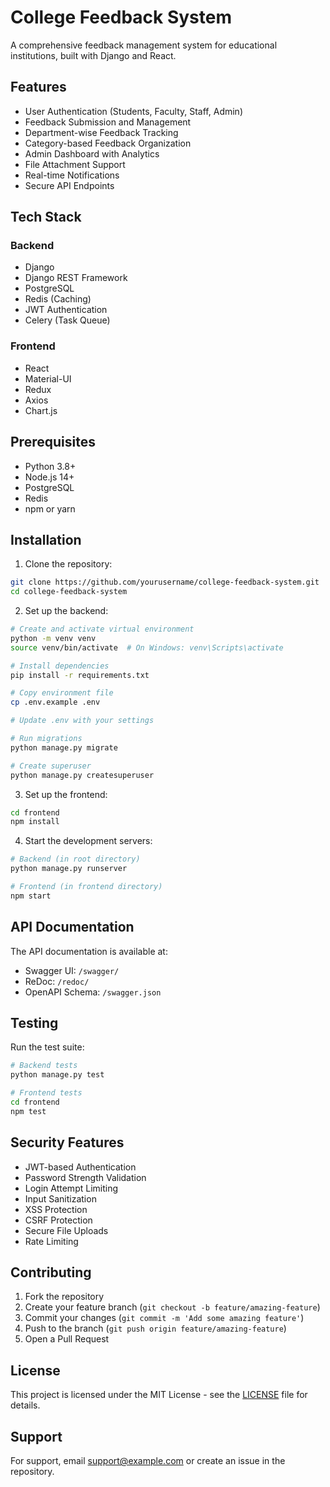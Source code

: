 # College Feedback System

A comprehensive feedback management system for educational institutions, built with Django and React.

## Features

- User Authentication (Students, Faculty, Staff, Admin)
- Feedback Submission and Management
- Department-wise Feedback Tracking
- Category-based Feedback Organization
- Admin Dashboard with Analytics
- File Attachment Support
- Real-time Notifications
- Secure API Endpoints

## Tech Stack

### Backend
- Django
- Django REST Framework
- PostgreSQL
- Redis (Caching)
- JWT Authentication
- Celery (Task Queue)

### Frontend
- React
- Material-UI
- Redux
- Axios
- Chart.js

## Prerequisites

- Python 3.8+
- Node.js 14+
- PostgreSQL
- Redis
- npm or yarn

## Installation

1. Clone the repository:
```bash
git clone https://github.com/yourusername/college-feedback-system.git
cd college-feedback-system
```

2. Set up the backend:
```bash
# Create and activate virtual environment
python -m venv venv
source venv/bin/activate  # On Windows: venv\Scripts\activate

# Install dependencies
pip install -r requirements.txt

# Copy environment file
cp .env.example .env

# Update .env with your settings

# Run migrations
python manage.py migrate

# Create superuser
python manage.py createsuperuser
```

3. Set up the frontend:
```bash
cd frontend
npm install
```

4. Start the development servers:
```bash
# Backend (in root directory)
python manage.py runserver

# Frontend (in frontend directory)
npm start
```

## API Documentation

The API documentation is available at:
- Swagger UI: `/swagger/`
- ReDoc: `/redoc/`
- OpenAPI Schema: `/swagger.json`

## Testing

Run the test suite:
```bash
# Backend tests
python manage.py test

# Frontend tests
cd frontend
npm test
```

## Security Features

- JWT-based Authentication
- Password Strength Validation
- Login Attempt Limiting
- Input Sanitization
- XSS Protection
- CSRF Protection
- Secure File Uploads
- Rate Limiting

## Contributing

1. Fork the repository
2. Create your feature branch (`git checkout -b feature/amazing-feature`)
3. Commit your changes (`git commit -m 'Add some amazing feature'`)
4. Push to the branch (`git push origin feature/amazing-feature`)
5. Open a Pull Request

## License

This project is licensed under the MIT License - see the [LICENSE](LICENSE) file for details.

## Support

For support, email support@example.com or create an issue in the repository.